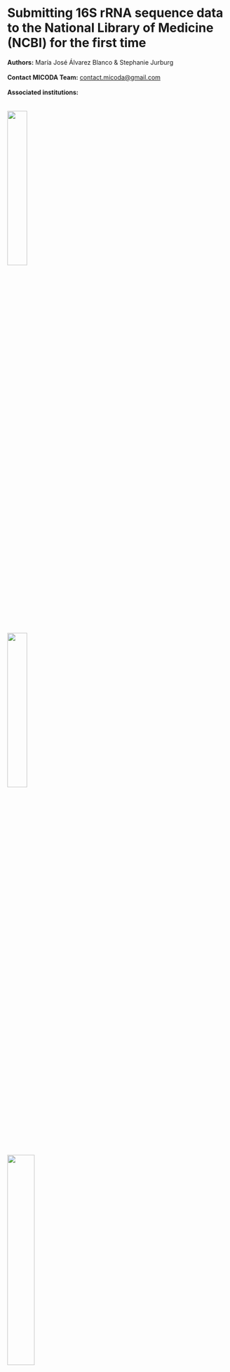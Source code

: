 # Submitting 16S rRNA sequence data to the National Library of Medicine (NCBI) for the first time

**Authors:** María José Álvarez Blanco & Stephanie Jurburg
<br />
<br />
**Contact MICODA Team:** <contact.micoda@gmail.com>
<br />
<br />
**Associated institutions:**
<br />
<br />
<br />
<img src=".\First time upload images\logo MiCoDa empty.png" width=30% height=30%>
<br />
<br />
<img src=".\First time upload images\iDivLogo-short.png" width=30% height=30%>
<br />
<br />
<img src=".\First time upload images\ufz_logo.png" width=35% height=35%>
<br />
## Table of content

1. [Registering to NCBI](#registering)
2. [Accessing the Sequence Read Archive (SRA)](#accessingsra)
3. [Submitting data to SRA Submission Wizard](#submittingwizard)
	1. [Aspects to consider before submitting data](#aspects)
	2. [Submitting data](#steps)
		1. [Step 1. Submitter](#submitter)
		2. [Step 2. General Information](#general)
		3. [Step 3. Project (BioProject) information](#bioproject)
		4. [Step 4. BioSample type](#biotype)
		5. [Step 5. BioSample attributes](#bioattributes)
			1. [Possible Errors at this step](#errors1)
		6. [Step 6. SRA Metadata](#metadata)
			1. [Recommendations to avoid common errors when submitting SRA metadata](#avoiderrors)
			2. [Submitting in new BioSamples vs submitting to already existing ones](#newvs)
			3. [Explanation of the elements of a public display at a single SRA Sample](#elementssra)
		7. [Step 7. Files](#files)
			1. [Possible Errors or Warnings at this step] (#errors2)
		8. [Step 8. Review and Submit](#review)
4. [Accessing an unfinished submission](#unfinished)
5. [Processing of the submission](#processing)
	1. [The Project is being reviewed by NCBI’s staff](#reviewed)
	2. [The Project has been accepted](#accepted)
		1. [Public display and searchable elements of a BioSample](#publicbiosample)
		2. [Public display and searchable elements of a SRA Experiment](#publicsra)
6. [Changing a submission](#changing)
7. [Downloading data](#dowloading)

## Registering to NCBI <a name="registering"></a>

Follow the next steps:

1. [**Access NCBI's homepage**](https://www.ncbi.nlm.nih.gov/) and click ***Log in***.

<img src=".\First time upload images\home-login.png">

2. A menu with several lo Login options will be displayed. You can choose whichever you prefer for setting your account.

<img src=".\First time upload images\login-options.PNG">

## Accessing the Sequence Read Archive (SRA) <a name="accessingsra"></a>

For accessing the Sequence Read Archive (SRA) follow the next steps:

1. While being logged in, [**Access NCBI's homepage**](https://www.ncbi.nlm.nih.gov/). ***write 16S rRNA*** 

2. Click ***Submit***.

<img src=".\First time upload images\home-submit.png">

3. The main page of the Submission Portal will be displayed. For the occasion of the Datathon, ***write 16S rRNA*** in the search bar and ***click SRA***. This leads to the Sequence Read Archive, which specializing in managing data such 16S rRNA.

<img src=".\First time upload images\portal-submit.png">
 
4. A webpage with information on the Sequence Read Archive (SRA) will be displayed. Click ***Submit***.

<img src=".\First time upload images\sra-submit.png">

## Submitting data to SRA Submission Wizard] <a name="submittingwizard"></a>

### Aspects to consider before submitting data <a name="aspects"></a>

- If human data comes from a metagenomic study, donor consent is necessary.

- Each upload must be kept under 5 TB, if you have more, split the upload across multiple submissions.

- Submissions can be linked to the same BioProject to ensure all data are searchable with a single accession code.

- Every fastq file should be less than 100 GB in size. If compressed files are larger than 100 GB, please split them before submission.

### Submitting data <a name="steps"></a>

For every step, you will have to add information or files; whenever you want to save your progress, you must press ***Continue***. You can review or make changes to your previous steps during submission by clicking on the preceding tabs.  

At any point, after having saved your progress, you can leave NCBI and [continue the process of submission later](#unfinished). If, however, you click the ***Submit*** button at the [last step](#review), [making changes would follow other routes](#changing). 

You may get *Error* or *Warning* messages when saving your progress. Error messages describe the Error and suggest a solution that must be corrected before you can move to the next step of your submission. On the other hand, the Warning messages attempt to prevent you from making a possible mistake and do not block you from continuing your submission. 

#### Step 1. Submitter <a name="submitter"></a>

<img src=".\First time upload images\submitter.png" width=90% height=90%>

At this step, the submitting person will be asked for personal information at this step. At the fields signaled in the following picture we recommend using you institutional **e-mail** and writting the information of the **institution** you work for.

#### Step 2. General Information <a name="general"></a>

<img src=".\First time upload images\general-info.png" width=80% height=80%>

The **BioProject** represents the research project from which the sequence originated.The information supplied in the **Biosample** provides context to your experimental data. Every metagenome, time point, tissue type, or treatment type must has its Biosample; but biological and technical replicates are not unique BioSamples.

> For example, 23 000 unique 16S amplicons from a single seawater collection point would constitute one BioSample because they all share the same biological and physical properties.

The default **release date** is **Release immediately following processing**, but you can select a specific date for releasing your data. If you don’t know the exact data you can change it even after having finished the submission by clicking on the [***Manage tab*** at the Submission Portal](#changing).

A BioProject can share BioSamples with others BioProjects and BioSamples can belong to more than one BioProject. You would choose to have a BioSample in several BioProjects if, for example, the sequences were used to answer different research questions/goals which are described in separate BioProjects. You may also have a BioProject to which you already deposited data but want to deposite new BioSamples.

<img src=".\First time upload images\diagram.png" width=80% height=80%>

Depending on your answers at this step, the next steps would follow one of these pathways:

<img src=".\First time upload images\pathway-map.png" width=80% height=80%>

#### Step 3. Project (BioProject) information<a name="bioproject"></a>

<img src=".\First time upload images\bioproject-info.png" width=80% height=80%>

At the **Public description** provide information that best describes your research, which will become the description of your BioProject. If you have an **abstract** or research summary of your research project, you should add it here. Also, we recommend that at **URL** you add the DOI link to any publication of yours that is related to this data. 

#### Step 4. BioSample type<a name="biotype"></a>

In this step, you will select a **Package** that best fits the nature of your Biosample. According to your selected package the Submission Portal will supply you with a customized **attribute table** for the [next step](#bioattributes) that best describes the context of your BioSamples.

For the **Datathon**, please select the package ***MIMARKS Survey related***. At the displayed drop-down menu, select the sample type that better describes your sample.

<img src=".\First time upload images\biosample-type-section.png" width=70% height=70%>

#### Step 5. BioSample attributes <a name="bioattributes"></a>

At this step, you will provide contextual information about your BioSamples. 

<img src=".\First time upload images\biosample-attribute.png" width=80% height=80%>

For the **Datathon**, select ***Uploading a file using Excel format*** and use the custom Excel File we will provide called ***MIMARKS.survey.soil.5.0_Dathaton.xlsx***. Please read the instructions included in the excel carefully before filling in the values. Remember that you can only upload the tab-delimited text file version of the tab **MIMARKS.survey.soil.5.0**.

> Remember that, if for example, you have amplicon sequences from a single seawater collection point, that constitutes a single BioSample. In this example, at the **attribute table**, you would add the contextual information for the single BioSample.

The **sample_name** you give each Biosample in the attribute table will be again used at the **SRA metadata table** to link the specific sequences to the BioSample they come from. The sample name must be the same in both Excel files for them to be linked together.

##### Possible Errors at this step <a name="errors1"></a>

> ***Error: Multiple BioSamples cannot have identical attributes***

**Problem**

After filling out values for attributes provided in the template, your samples are not distinguishable by at least one or a combination of attributes.

**Solution**

Make sure the combined value of all attributes is unique for each Biological sample while taking into account that **sample name**, **sample title**, and **description** are not included in this check for uniqueness of the sample's attributes. If this problem arises because of biological replicates, please add a replicate column to the sheet and record the replicate numbers to differentiate them.

>***Error: Multiple BioSamples cannot have identical attributes***

**Problem**

In your current SRA submission, you have re-created samples that duplicate samples you already registered elsewhere, and the Submission Portal is preventing you from creating duplicates.

**Solution**

This would be the case if you had already deposited the BioSample under another BioProject. If you want to include an existing BioSample in the new BioProject, go back to the [General Info tab](#general) and select *Yes* to the question *Did you already register BioSamples for this data set?*. The SRA Submission Wizard will then skip the BioSample type and attributes steps.

At the [SRA metadata step](#metadata), and if you are using the **SRA_metadata_Datathon.xlsx**, you need to change the name of the first column from **sample_name** to **biosample_accession**. Then you can add the existing BioSample's accession numbers **(SAMN#)** to link the new sequence files to the already existing BioSamples; and to include them in the new BioProject. 

To find the accession numbers of Biosamples you already registered go to the [Submission Portal](#accessingsra) and follow the next steps: 

1. Click ***My submissions***.

<img src=".\First time upload images\portal-submissions.png">

2. Click at ***objects*** in the BioSample section of the Project. 

<img src=".\First time upload images\my-submissions.png">

#### Step 6. SRA Metadata<a name="metadata"></a>

The SRA metadata describes the technical aspects of each sequencing experiment: the sequencing libraries, preparation techniques, and the names of the data files. 

<img src=".\First time upload images\sra-metadata.png" width=80% height=80%>

For the **Datathon**, select ***Uploading a file using Excel format*** and use the custom Excel File called **SRA_metadata_Dathaton.xlsx**. Please read the instructions included in the excel carefully before filling in the values. You can only upload thetab-delimited text file version of the tab **SRA data**.

When submitting the project, the most descriptive information is captured at the level of the SRA **Experiment** for each separated sequence and is displayed in the public record. Here is an example to better understand the organization of the sequence data in excel:

> Six sequencing libraries were prepared from a single biological sample (the Biosample). Three were single-end libraries, and three were paired-end, although the paired-end libraries were sequenced using both paired and unidirectional sequencing. Two single-end libraries were treated using a targeted selection approach for some runs. Libraries were sequenced on two different instruments at three sequencing labs. There are 13 combinations of **library + sequencing strategy + layout + instrument model**. Each combination represents a unique **Experiment**.

##### Recommendations to avoid common errors when submitting SRA metadata <a name="avoiderrors"></a>

- Paired-end data files (forward/reverse) must be listed together in the same **Run** (in the case of the excel in the same row) for the two files to be correctly processed as paired-end. All data files listed in a **Run** will be merged into a single **sra archive file**. Therefore, files from different samples or experiments should not be grouped in the same **Run**.

- File name(s) for the **Experiments** shouldn’t contain any sensitive information, because they will appear publicly on the Google and AWS clouds.

- Avoid submitting duplicated files because the Portal does not accept this, and such files may be suppressed without warning.

##### Submitting in new BioSamples vs submitting to already existing ones <a name="newvs"></a>

When submitting new BioSamples, at the [BioSample attributes step](#bioattributes), a specific name for each Biosample was given on the **sample_name** column on the **MIMARKS.survey.soil.5.0_Dathaton.xlsx** file. At SRA Metadata step, on the **SRA_metadata_Dathaton.xlsx** excel file, the **sample_name** must match that given to the new BioSample, to correctly link the sequence data to the BioSample that describes their biophysical context.

If, on the other hand, you want to submit new sequences to already existing BioSamples, you have to change the first’s column name on the **SRA_metadata_Dathaton.xlsx** file from **sample_name** to **biosample_accession**. Then you can add the existing BioSample's accession numbers **(SAMN#)** to link the new sequence files to the already existing BioSamples; and to include them in the new BioProject. How to find the accession numbers of your BioSamples was explained at the [BioSample attributes step](#bioattributes).

##### Explanation of the elements of a public display at a single SRA Sample <a name="elementssra"></a>

<img src=".\First time upload images\experiment-display-long.png">

#### Step 7. Files <a name="files"></a>

In the step, you will upload the files listed in the **SRA Metadata excel file**. Files can be compressed using gzip or bzip2 and may be submitted in a tar archive, but archiving and/or compressing your files is not required. Uploading zip files is not permitted. If you are uploading a tar archive, list each file name, not the archive name.

<img src=".\First time upload images\uploading-files.png">

We recommend you use the ***Web browser upload via HTTP or Aspera Connect plugin*** option to upload the files, unless you have more than 10 GB of data or more than 300 files.

Also, we recommend you select ***Autofinish submission*** once the files have been successfully uploaded. Take into consideration that depending on the size and number of files, the uploading may take from several minutes to a few hours to get uploaded. 

Don’t forget to press ***Continue*** to save your progress. Otherwise you have to upload the files again.

##### Possible Errors or Warnings at this step <a name="errors2"></a>

> ***Warning: You uploaded one or more extra files that are not in your Metadata table***

**Problem**

You have uploaded files not listed in your SRA Metadata template. 

**Solution**

If you do not intend to include these files in your SRA submission, click ***Continue***. All files not included in the SRA Metadata will be ignored. If you intend to include these files in your SRA submission, return to the [SRA Metadata step](#metadata) and update their names.

> ***Error: Some files are missing. Upload missing files or fix metadata table***

**Problem**

The program does not find all files listed in the SRA Metadata table in your submission folder.

**Solution**

Upload files that are reported missing. Also, check that filenames listed in your metadata table, and make sure that the file extensions (.fq, .fastq, .sff, etc.) exactly match those of the files you want to upload. In the latter case, go back to the [SRA Metadata tab](#metadata), delete your metadata file and upload a new one with the correct filenames. Click ***Continue***. 

> ***Error: File <filename> is corrupted. Please re-upload the file...***

**Problem**

This Error occurs either because you have corrupt files on your side or the files became corrupted during transfer. 

**Solution**
	
Re-upload the files that were reported corrupt. For this, click the Fix button and follow the instructions. The filenames must be the same. Before re-uploading, please check the files for integrity on your side. If the gzip utility reported an error, please find and upload an uncorrupted version of this file before proceeding. If the file is OK, please re-upload it.
	
#### Step 8. Review and Submit <a name="review"></a>
	
At this step you get to review your submission's summary and make sure that everything is correct. You can still return to and change any step of your submission at this stage by clicking on the corresponding tabs at the top.
	
<img src=".\First time upload images\submission-finished.png">
	
Click ***Submit*** when you are sure everything is correct. After submitting, future changes to the BioProject are limited or can only be achieved by contacting NCBI's service desk.
	
If, on the other hand, you want to delete the whole submission click ***Delete submission***. This is the only opportunity you will get for deleting the submission without having to email NCBI’s service desk.
	
## Accessing an unfinished submission <a name="unfinished"></a>

Follow the next steps:

1. While being logged in, go to [**NCBI's homepage**](https://www.ncbi.nlm.nih.gov/).

2. Click ***Submit***

3. At the Submission Portal click on ***My submissions***.

<img src=".\First time upload images\portal-submissions.png" width=80% height=80%>

4. Find the submission with the ***Unfinished Status*** that has the title of the submission or the **submission ID (SUB#)** you are looking for.

<img src=".\First time upload images\unfinished-submission.png">

## Processing of the submission<a name="processing"></a>

### The Project is being reviewed by NCBI’s staff<a name="reviewed"></a>

Once submitted, your submission is queued for processing, and you will get feedback probably 24 hours after submitting it. Note that if you created a BioProject or/and a BioSample submissions within the SRA Wizard, you would receive feedback from these first.

If your submission was successfully registered, you will receive the following email. 

<img src=".\First time upload images\email-1.PNG">

The project number you have been given **(PRJ#)** will remain the same from now on, but it will not appear to other users until NCBI's staff has fully processed it. We kindly ask you to provide the project number for the **Dathaton's database**.

### The Project has been accepted<a name="accepted"></a>

After the submitted data has been processed, you will receive the following email.

<img src=".\First time upload images\email-2.PNG">

Once the Project has been accepted, when someone searches for your project, the following information will be displayed.

<img src=".\First time upload images\seach-prj.png">

#### Public display and searchable elements of a BioSample<a name="publicbiosample"></a>

<img src=".\First time upload images\biosample-public.png">

The **BioSample (SAMN#)** is the identifier of specific Biosamples.
Clicking on ***Retrieve all samples from this project*** allows you to see all the other BioSamples associated to the BioProject.

### Public display and searchable elements of a SRA Experiment<a name="publicsra"></a>

<img src=".\First time upload images\experiment-display-short.png">

The marked elements are:

- **Experiment (SRX#)**: identifier of instrument and library information of a specific sample (SRS#).

- **Study (SRP#)**: identifier of a study within a BioProject.

- **Sample (SRS#)**: identifier of a sample of sequence data.

- **Run (SRR#)**: identifier of the data file(s) derived from sequencing a library described by the associated EXPERIMENT.

## Changing a submission<a name="changing"></a>

Follow the next steps:

1. While being logged in, go to [**NCBI's homepage**](https://www.ncbi.nlm.nih.gov/).

2.  Click ***Submit***

3. At the Submission Portal click on ***Manage data***.

<img src=".\First time upload images\portal-manage.png" width=80% height=80%>

4. Select the **BioProject (PRJNA#)** you want to update. You can also filter it by BioSamples at the ***BioSample tab*** or by Experiments at the ***SRA tab***. With these other filtering options the data shown by the Data Manager actually can't be edited. 

<img src=".\First time upload images\click-manage-data.png" width=80% height=80%>

The BioProject’s managing page allows you to:
	
- ***Edit*** fields that were written during the submission.
	
- ***Add*** information that was not written during the submission.
	
-***Edit*** most fields of the SRA Metadata. You have to check the boxes for the Experiments you want to modify first.

<img src=".\First time upload images\manage-data.png" width=80% height=80%>

If you want to add more data to an existing BioProject or Biosample, [create a new SRA submission](#accessingsra) and enter the accession number of the BioProject **(PRJNA#)** or the Biosample **(SAMN#)** when asked. This will ensure that the new data is linked to the existing BioProject.

If you want to change the attributes or withdraw a BioProject or BioSample that has already been submitted and not necessarily accepted, you have to conact bioprojecthelp@ncbi.nlm.nih.gov or biosamplehelp@ncbi.nlm.nih.gov for assistance in updating your BioProject or BioSample submission respectively.

A Submission represents a discrete act of depositing data (a transaction). The submission has a temporary non-public ID as a **SUB#**. You cannot add more data to a completed submission. To update a submission, contact sra@ncbi.nlm.nih.gov.

After the **Run** is fully loaded, neither its files can be replaced, nor filenames can be changed. You will have to submit new files in a separate submission using [existing BioProject and BioSample accessions](#general) and request withdrawal of the **Run** containing the old files.

## Downloading data<a name="dowloading"></a>

As we have seen, NCBI supports the inclusion of exhaustive metadata when uploading data. Unfortunatly, it's not so easy to download all the files of a BioSample or BioProject in one go, you would usually have to dowload the Experiments one by one. For this reason, for downloading data in bulk, we recommend using the portal from the European Bioinformatics Institute  as part of the European Molecular Biology Laboratory [**(EMBL-EBI)**](https://www.ebi.ac.uk/). For this you would have to follow the next steps:

1. Access[**EMBL-EBI's homepage**(https://www.ebi.ac.uk/)

2. Write the accession code of the BioProject, BioSample or SRA you are interested in, and click ***Search***.

<img src=".\First time upload images\european-portal-search.png">

3. Scroll down and select the entry corresponding to the accession number you were looking for.

4. A shortened version of the metadata will be shown, as well as the files belonging to this accession number. For accessing the file's download option, scroll to the right at the sections with the list of files.

<img src=".\First time upload images\dowload-ebi.png">

5. Click ***Download All*** if you want to dowload all the **Experiments (SRR)** under this accession number. If you want to dowload only specific Experiments, select the corresponding check-boxes and click ***Download selected files***

<img src=".\First time upload images\ebi-download-scroll.png">


